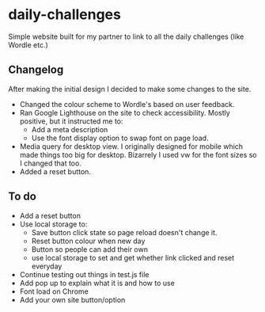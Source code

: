 # daily-challenges

Simple website built for my partner to link to all the daily challenges (like Wordle etc.)

## Changelog

After making the initial design I decided to make some changes to the site.

- Changed the colour scheme to Wordle's based on user feedback.
- Ran Google Lighthouse on the site to check accessibility. Mostly positive, but it instructed me to:
  - Add a meta description
  - Use the font display option to swap font on page load.
- Media query for desktop view. I originally designed for mobile which made things too big for desktop. Bizarrely I used vw for the font sizes so I changed that too.
- Added a reset button.

## To do

- Add a reset button
- Use local storage to:
  - Save button click state so page reload doesn't change it.
  - Reset button colour when new day
  - Button so people can add their own
  - use local storage to set and get whether link clicked and reset everyday
- Continue testing out things in test.js file
- Add pop up to explain what it is and how to use
- Font load on Chrome
- Add your own site button/option
